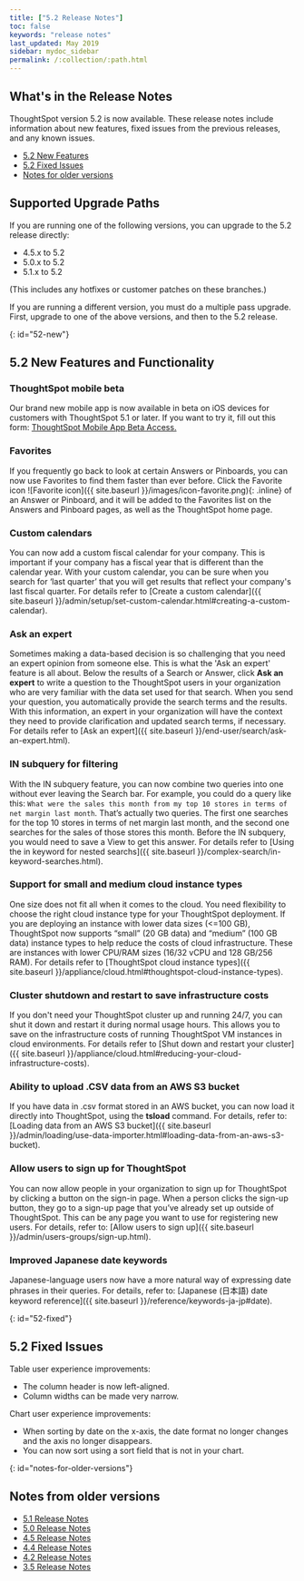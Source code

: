 ```yaml
---
title: ["5.2 Release Notes"]
toc: false
keywords: "release notes"
last_updated: May 2019
sidebar: mydoc_sidebar
permalink: /:collection/:path.html
---
```


## What's in the Release Notes

ThoughtSpot version 5.2 is now available. These release notes include information about new features,
fixed issues from the previous releases, and any known issues.

* [5.2 New Features](#52-new)
* [5.2 Fixed Issues](#52-fixed)
* [Notes for older versions](#notes-for-older-versions)

## Supported Upgrade Paths

If you are running one of the following versions, you can upgrade to the 5.2 release
directly:

* 4.5.x to 5.2
* 5.0.x to 5.2
* 5.1.x to 5.2

(This includes any hotfixes or customer patches on these branches.)

If you are running a different version, you must do a multiple pass upgrade.
First, upgrade to one of the above versions, and then to the 5.2 release.

{: id="52-new"}
## 5.2 New Features and Functionality

### ThoughtSpot mobile beta

Our brand new mobile app is now available in beta on iOS devices for customers with ThoughtSpot 5.1 or later. If you want to try it, fill out this form: <a href="https://docs.google.com/forms/d/e/1FAIpQLSfs8SyPeXdiL5lpcp8tulPLLoaXbNJcpNgIuFcU6pr34vOx6A/viewform" target="_blank">ThoughtSpot Mobile App Beta Access.</a>

### Favorites

If you frequently go back to look at certain Answers or Pinboards, you can now use Favorites to find them faster than ever before. Click the Favorite icon ![Favorite icon]({{ site.baseurl }}/images/icon-favorite.png){: .inline} of an Answer or Pinboard, and it will be added to the Favorites list on the Answers and Pinboard pages, as well as the ThoughtSpot home page.

### Custom calendars

You can now add a custom fiscal calendar for your company. This is important if your company has a fiscal year that is different than the calendar year. With your custom calendar, you can be sure when you search for ‘last quarter’ that you will get results that reflect your company's last fiscal quarter. For details refer to [Create a custom calendar]({{ site.baseurl }}/admin/setup/set-custom-calendar.html#creating-a-custom-calendar).

### Ask an expert

Sometimes making a data-based decision is so challenging that you need an expert opinion from someone else. This is what the 'Ask an expert' feature is all about. Below the results of a Search or Answer, click **Ask an expert** to write a question to the ThoughtSpot users in your organization who are very familiar with the data set used for that search.  When you send your question, you automatically provide the search terms and the results. With this information, an expert in your organization will have the context they need to provide clarification and updated search terms, if necessary. For details refer to [Ask an expert]({{ site.baseurl }}/end-user/search/ask-an-expert.html).

### IN subquery for filtering

With the IN subquery feature, you can now combine two queries into one without ever leaving the Search bar. For example, you could do a query like this: `What were the sales this month from my top 10 stores in terms of net margin last month`. That’s actually two queries. The first one searches for the top 10 stores in terms of net margin last month, and the second one searches for the sales of those stores this month.  Before the IN subquery, you would need to save a View to get this answer. For details refer to [Using the in keyword for nested searchs]({{ site.baseurl }}/complex-search/in-keyword-searches.html).

### Support for small and medium cloud instance types

One size does not fit all when it comes to the cloud. You need flexibility to choose the right cloud instance type for your ThoughtSpot deployment. If you are deploying an instance with lower data sizes (<=100 GB), ThoughtSpot now supports “small” (20 GB data) and “medium” (100 GB data) instance types to help reduce the costs of cloud infrastructure. These are instances with lower CPU/RAM sizes (16/32 vCPU and 128 GB/256 RAM). For details refer to [ThoughtSpot cloud instance types]({{ site.baseurl }}/appliance/cloud.html#thoughtspot-cloud-instance-types).

### Cluster shutdown and restart to save infrastructure costs

If you don't need your ThoughtSpot cluster up and running 24/7, you can shut it down and restart it during normal usage hours. This allows you to save on the infrastructure costs of running ThoughtSpot VM instances in cloud environments. For details refer to [Shut down and restart your cluster]({{ site.baseurl }}/appliance/cloud.html#reducing-your-cloud-infrastructure-costs).

### Ability to upload .CSV data from an AWS S3 bucket

If you have data in .csv format stored in an AWS bucket, you can now load it directly into ThoughtSpot, using the **tsload** command. For details, refer to: [Loading data from an AWS S3 bucket]({{ site.baseurl }}/admin/loading/use-data-importer.html#loading-data-from-an-aws-s3-bucket).

### Allow users to sign up for ThoughtSpot

You can now allow people in your organization to sign up for ThoughtSpot by clicking a button on the sign-in page. When a person clicks the sign-up button, they go to a sign-up page that you’ve already set up outside of ThoughtSpot. This can be any page you want to use for registering new users.
For details, refer to: [Allow users to sign up]({{ site.baseurl }}/admin/users-groups/sign-up.html).

### Improved Japanese date keywords

Japanese-language users now have a more natural way of expressing date phrases in their queries.
For details, refer to: [Japanese (日本語) date keyword reference]({{ site.baseurl }}/reference/keywords-ja-jp#date).

{: id="52-fixed"}
## 5.2 Fixed Issues

Table user experience improvements:
* The column header is now left-aligned.
* Column widths can be made very narrow.

Chart user experience improvements:
* When sorting by date on the x-axis, the date format no longer changes and the axis no longer disappears.
* You can now sort using a sort field that is not in your chart.

{: id="notes-for-older-versions"}
## Notes from older versions

* [5.1 Release Notes](/5.0/pdf/ThoughtSpot_Release_Notes_5.1.pdf)
* [5.0 Release Notes](/5.0/pdf/ThoughtSpot_Release_Notes_5.0.pdf)
* [4.5 Release Notes](/4.5/pdf/ThoughtSpot_Release_Notes_4.5.pdf)
* [4.4 Release Notes](/4.4/pdf/ThoughtSpot_Release_Notes_4.4.pdf)
* [4.2 Release Notes](/4.2/pdf/ThoughtSpot_Release_Notes_4.2.2.pdf)
* [3.5 Release Notes](/3.5/pdf/ThoughtSpot_Release_Notes_3.5.7.pdf)
